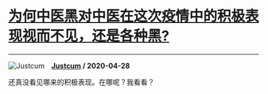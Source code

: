 # [为何中医黑对中医在这次疫情中的积极表现视而不见，还是各种黑?](https://www.zhihu.com/answer/1185504975)

-----------------------------------------------------------------------------

![Justcum](https://pic1.zhimg.com/v2-3e4ef33ed94f66d08f93430dba09c1d2.jpg?source=1940ef5c "Justcum")&emsp;**[Justcum](https://www.zhihu.com/people/justcum) / 2020-04-28**

还真没看见哪来的积极表现。在哪呢？我看看？


